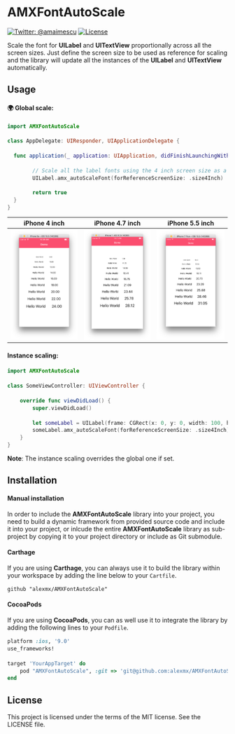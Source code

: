 # AMXFontAutoScale
[![Twitter: @amaimescu](https://img.shields.io/badge/contact-%40amaimescu-blue.svg)](https://twitter.com/amaimescu)
[![License](https://img.shields.io/badge/license-MIT-green.svg?style=flat)](https://github.com/alexmx/ios-ui-automation-overview/blob/master/LICENSE)

Scale the font for **UILabel** and **UITextView** proportionally across all the screen sizes. Just define the screen size to be used as reference for scaling and the library will update all the instances of the **UILabel** and **UITextView** automatically.

## Usage

#### :earth_africa: Global scale:
```swift
import AMXFontAutoScale

class AppDelegate: UIResponder, UIApplicationDelegate {

  func application(_ application: UIApplication, didFinishLaunchingWithOptions launchOptions: [UIApplicationLaunchOptionsKey: Any]?) -> Bool {

        // Scale all the label fonts using the 4 inch screen size as a reference
        UILabel.amx_autoScaleFont(forReferenceScreenSize: .size4Inch)
        
        return true
  }
}
```


iPhone 4 inch | iPhone 4.7 inch | iPhone 5.5 inch
------------ | ------------- | -------------
![Contact List](/assets/iphone-4-inch.png) | ![Contact Details](/assets/iphone-4-7-inch.png) | ![Edit Contact](/assets/iphone-5-5-inch.png)

#### Instance scaling:
```swift
import AMXFontAutoScale

class SomeViewController: UIViewController {
    
    override func viewDidLoad() {
        super.viewDidLoad()
        
        let someLabel = UILabel(frame: CGRect(x: 0, y: 0, width: 100, height: 50))
        someLabel.amx_autoScaleFont(forReferenceScreenSize: .size4Inch)
    }
}
```

**Note**: The instance scaling overrides the global one if set.

## Installation

#### Manual installation

In order to include the **AMXFontAutoScale** library into your project, you need to build a dynamic framework from provided source code and include it into your project, or inlcude the entire **AMXFontAutoScale** library as sub-project by copying it to your project directory or include as Git submodule.

#### Carthage

If you are using **Carthage**, you can always use it to build the library within your workspace by adding the line below to your `Cartfile`.

```
github "alexmx/AMXFontAutoScale"
```

#### CocoaPods

If you are using **CocoaPods**, you can as well use it to integrate the library by adding the following lines to your `Podfile`.

```ruby
platform :ios, '9.0'
use_frameworks!

target 'YourAppTarget' do
    pod "AMXFontAutoScale", :git => 'git@github.com:alexmx/AMXFontAutoScale.git'
end

```

## License
This project is licensed under the terms of the MIT license. See the LICENSE file.
